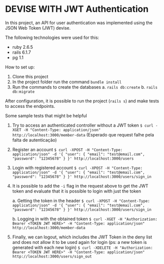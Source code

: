 # DEVISE WITH JWT Authentication

In this project, an API for user authentication was implemented using the JSON Web Token (JWT) devise.

The following technologies were used for this:

- ruby 2.6.5
- rails 6.1.7
- pg 1.1

How to set up:

1. Clone this project
2. In the project folder run the command `bundle install`
3. Run the commands to create the databases
   a. `rails db:create`
   b. `rails db:migrate`

After configuration, it is possible to run the project (`rails s`) and make tests to access the endpoints.

Some sample tests that might be helpful

1. Try to access an authenticated controller without a JWT token
   `$ curl -XGET -H "Content-Type: application/json" http://localhost:3000/member-data`
   (Esperado que request falhe pela falta de autenticação)

2. Register an account
   `$ curl -XPOST -H "Content-Type: application/json" -d '{ "user": { "email": "test@email.com", "password": "12345678" } }' http://localhost:3000/users`

3. Login with registered account
   `$ curl -XPOST -H "Content-Type: application/json" -d '{ "user": { "email": "test@email.com", "password": "12345678" } }' http://localhost:3000/users/sign_in`

4. It is possible to add the `-i` flag in the request above to get the JWT token and evaluate that it is possible to login with just the token

   a. Getting the token in the header
   `$ curl -XPOST -H "Content-Type: application/json" -d '{ "user": { "email": "test@email.com", "password": "12345678" } }' http://localhost:3000/users/sign_in`

   b. Logging in with the obtained token
   `$ curl -XGET -H "Authorization: Bearer <TOKEN JWT HERE>" -H "Content-Type: application/json" http://localhost:3000/member-data`

5. Finally, we can logout, which includes the JWT Token in the deny list and does not allow it to be used again for login (ps: a new token is generated with each new login)
   `$ curl -XDELETE -H "Authorization: Bearer <TOKEN JWT HERE>" -H "Content-Type: application/json" http://localhost:3000/users/sign_out`
